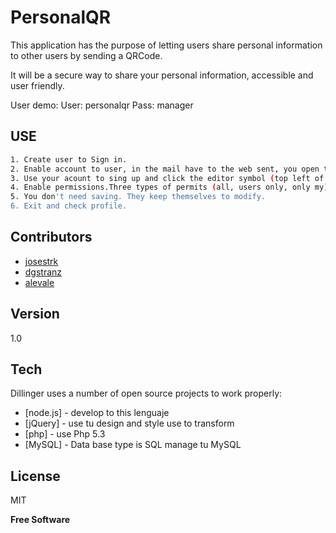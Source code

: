 PersonalQR
==========

This application has the purpose of letting users share personal information to other users by sending a QRCode.

It will be a secure way to share your personal information, accessible and user friendly.

User demo:
User: personalqr
Pass: manager

USE
--------------

```sh
1. Create user to Sign in.
2. Enable account to user, in the mail have to the web sent, you open the link, this will activate your account.
3. Use your acount to sing up and click the editor symbol (top left of the screen) and you can edit the personal information, you can change the profile photo and add your CV.
4. Enable permissions.Three types of permits (all, users only, only my).
5. You don't need saving. They keep themselves to modify.
6. Exit and check profile.
```

Contributors
-------------

* [josestrk](https://github.com/josestrk)
* [dgstranz](https://github.com/dgstranz)
* [alevale](https://github.com/alevale)

Version
-------

1.0

Tech
----

Dillinger uses a number of open source projects to work properly:

* [node.js] - develop to this lenguaje
* [jQuery] - use tu design and style use to transform
* [php] - use Php 5.3 
* [MySQL] - Data base type is SQL manage tu MySQL

License
-------

MIT

**Free Software**

